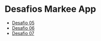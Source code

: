 # Desafios Markee App

- [Desafio 05](https://github.com/sou-gabriel/markee-app/pull/1)
- [Desafio 06](https://github.com/sou-gabriel/markee-app/pull/2)
- [Desafio 07](https://github.com/sou-gabriel/markee-app/pull/3)
